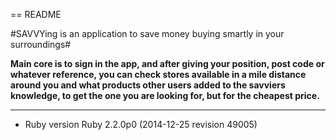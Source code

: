 == README

#SAVVYing is an application to save money buying smartly in your surroundings#

**Main core is to sign in the app, and after giving your position, post code or whatever reference, you can check stores available in a mile distance around you and what products other users added to the savviers knowledge, to get the one you are looking for, but for the cheapest price.**
___
* Ruby version
Ruby 2.2.0p0 (2014-12-25 revision 49005)
